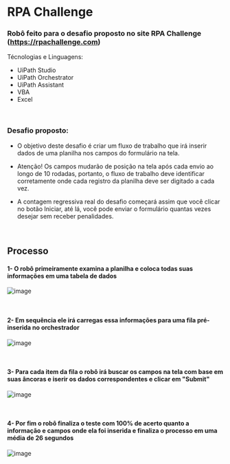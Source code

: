 # RPA Challenge
### Robô feito para o desafio proposto no site RPA Challenge (https://rpachallenge.com)

Técnologias e Linguagens:
- UiPath Studio
- UiPath Orchestrator
- UiPath Assistant
- VBA
- Excel

<br>

### Desafio proposto:

- O objetivo deste desafio é criar um fluxo de trabalho que irá inserir dados de uma planilha nos campos do formulário na tela.

- Atenção! Os campos mudarão de posição na tela após cada envio ao longo de 10 rodadas, portanto, o fluxo de trabalho deve identificar corretamente onde cada registro da planilha deve ser digitado a cada vez.

- A contagem regressiva real do desafio começará assim que você clicar no botão Iniciar, até lá, você pode enviar o formulário quantas vezes desejar sem receber penalidades.

<br>

## Processo
#### 1- O robô primeiramente examina a planilha e coloca todas suas informações em uma tabela de dados
![image](https://github.com/Luis-Barros1/RPA_Challenge/assets/66507497/9590ef50-ba0b-4f31-9610-1b04a5ba1a42)

<br>

#### 2- Em sequência ele irá carregas essa informações para uma fila pré-inserida no orchestrador
![image](https://github.com/Luis-Barros1/RPA_Challenge/assets/66507497/b5364353-f7af-44b0-9bd0-b896c6200d9a)

<br>

#### 3- Para cada item da fila o robô irá buscar os campos na tela com base em suas âncoras e iserir os dados correspondentes e clicar em "Submit"
![image](https://github.com/Luis-Barros1/RPA_Challenge/assets/66507497/16ab63d6-f89f-4845-934d-831454f657c8)

<br>

#### 4- Por fim o robô finaliza o teste com 100% de acerto quanto a informação e campos onde ela foi inserida e finaliza o processo em uma média de 26 segundos
![image](https://github.com/Luis-Barros1/RPA_Challenge/assets/66507497/a467202a-aa9d-4794-b100-0214572f8007)






